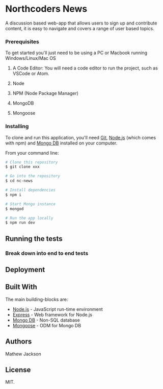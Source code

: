 # Northcoders News

A discussion based web-app that allows users to sign up and contribute content, it is easy to navigate and covers a range of user based topics.

### Prerequisites

To get started you'll just need to be using a PC or Macbook running Windows/Linux/Mac OS

1.  A Code Editor: You will need a code editor to run the project, such as VSCode or Atom.

2.  Node 

3.  NPM (Node Package Manager)

4.  MongoDB 

5.  Mongoose

### Installing

To clone and run this application, you'll need [Git](https://git-scm.com/book/en/v2/Getting-Started-Installing-Git), [Node.js](https://nodejs.org/en/download/) (which comes with npm) and [Mongo DB](https://www.mongodb.com/download-center#community) installed on your computer. 

From your command line:

```bash
# Clone this repository
$ git clone xxx

# Go into the repository
$ cd nc-news

# Install dependencies
$ npm i

# Start Mongo instance
$ mongod

# Run the app locally
$ npm run dev
```

## Running the tests



### Break down into end to end tests



## Deployment



## Built With
The main building-blocks are:
* [Node.js](https://nodejs.org) - JavaScript run-time environment
* [Express](https://maven.apache.org/) - Web framework for Node.js
* [Mongo DB](https://www.mongodb.com) - Non-SQL database
* [Mongoose](http://mongoosejs.com/) - ODM for Mongo DB 

## Authors

Mathew Jackson

## License

MIT.

